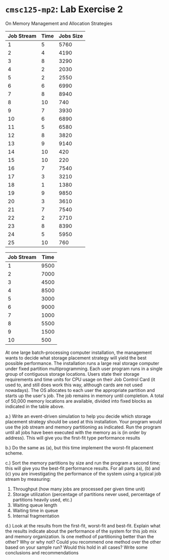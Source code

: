 # `cmsc125-mp2`: Lab Exercise 2

On Memory Management and Allocation Strategies

| Job Stream | Time | Jobs Size |
| - | - | - |
1 | 5 | 5760
2 | 4 | 4190
3 | 8 | 3290
4 | 2 | 2030
5 | 2 | 2550
6 | 6 | 6990
7 | 8 | 8940
8 | 10 | 740
9 | 7 | 3930
10 | 6 | 6890
11 | 5 | 6580
12 | 8 | 3820
13 | 9 | 9140
14 | 10 | 420
15 | 10 | 220
16 | 7 | 7540
17 | 3 | 3210
18 | 1 | 1380
19 | 9 | 9850
20 | 3 | 3610
21 | 7 | 7540
22 | 2 | 2710
23 | 8 | 8390
24 | 5 | 5950
25 | 10 | 760

| Job Stream | Time |
| - | - |
1 | 9500 
2 | 7000
3 | 4500
4 | 8500
5 | 3000
6 | 9000
7 | 1000
8 | 5500
9 | 1500
10 | 500

At one large batch-processing computer installation, the management wants to decide what storage placement strategy will yield the best possible performance. The installation runs a large real storage computer under fixed partition multiprogramming. Each user program runs in a single group of contiguous storage locations. Users state their storage requirements and time units for CPU usage on their Job Control Card (it used to, and still does work this way, although cards are not used nowadays). The OS allocates to each user the appropriate partition and starts up the user's job. The job remains in memory until completion. A total of 50,000 memory locations are available, divided into fixed blocks as indicated in the table above.

a.) Write an event-driven simulation to help you decide which storage placement strategy should be used at this installation. Your program would use the job stream and memory partitioning as indicated. Run the program until all jobs have been executed with the memory as is (in order by address). This will give you the first-fit type performance results

b.) Do the same as (a), but this time implement the worst-fit placement scheme.

c.) Sort the memory partitions by size and run the program a second time; this will give you the best-fit performance results. For all parts (a), (b) and (c) you are investigating the performance of the system using a typical job stream by measuring:

1. Throughput (how many jobs are processed per given time unit)
2. Storage utilization (percentage of partitions never used, percentage of partitions heavily used, etc.)
3. Waiting queue length
4. Waiting time in queue
5. Internal fragmentation

d.) Look at the results from the first-fit, worst-fit and best-fit. Explain what the results indicate about the performance of the system for this job mix and memory organization. Is one method of partitioning better than the other? Why or why not? Could you recommend one method over the other based on your sample run? Would this hold in all cases? Write some conclusions and recommendations